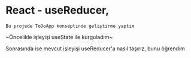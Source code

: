 #  React - useReducer,

`Bu projede ToDoApp konseptinde geliştirme yaptım`

~Öncelikle işleyişi useState ile kurguladım~

Sonrasında ise mevcut işleyişi useReducer'a nasıl taşırız, bunu öğrendim
